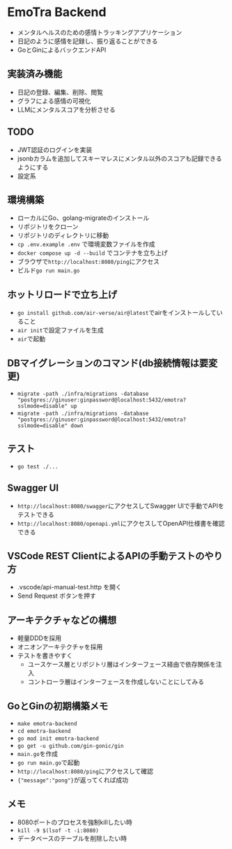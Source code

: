 # EmoTra Backend
- メンタルヘルスのための感情トラッキングアプリケーション
- 日記のように感情を記録し、振り返ることができる
- GoとGinによるバックエンドAPI

## 実装済み機能
- 日記の登録、編集、削除、閲覧
- グラフによる感情の可視化
- LLMにメンタルスコアを分析させる

## TODO
- JWT認証のログインを実装
- jsonbカラムを追加してスキーマレスにメンタル以外のスコアも記録できるようにする
- 設定系

## 環境構築
- ローカルにGo、golang-migrateのインストール
- リポジトリをクローン
- リポジトリのディレクトリに移動
- `cp .env.example .env` で環境変数ファイルを作成
- `docker compose up -d --build` でコンテナを立ち上げ
- ブラウザで`http://localhost:8080/ping`にアクセス
- ビルド`go run main.go`

## ホットリロードで立ち上げ
- `go install github.com/air-verse/air@latest`でairをインストールしていること
- `air init`で設定ファイルを生成
- `air`で起動

## DBマイグレーションのコマンド(db接続情報は要変更)
- `migrate -path ./infra/migrations -database "postgres://ginuser:ginpassword@localhost:5432/emotra?sslmode=disable" up`
- `migrate -path ./infra/migrations -database "postgres://ginuser:ginpassword@localhost:5432/emotra?sslmode=disable" down`

## テスト 
- `go test ./...`

## Swagger UI
- `http://localhost:8080/swagger`にアクセスしてSwagger UIで手動でAPIをテストできる
- `http://localhost:8080/openapi.yml`にアクセスしてOpenAPI仕様書を確認できる

## VSCode REST ClientによるAPIの手動テストのやり方
- .vscode/api-manual-test.http を開く
- Send Request ボタンを押す

## アーキテクチャなどの構想
- 軽量DDDを採用
- オニオンアーキテクチャを採用
- テストを書きやすく
  - ユースケース層とリポジトリ層はインターフェース経由で依存関係を注入
  - コントローラ層はインターフェースを作成しないことにしてみる


## GoとGinの初期構築メモ
- `make emotra-backend`
- `cd emotra-backend`
- `go mod init emotra-backend`
- `go get -u github.com/gin-gonic/gin`
- `main.go`を作成
- `go run main.go`で起動
- `http://localhost:8080/ping`にアクセスして確認
- `{"message":"pong"}`が返ってくれば成功

## メモ
- 8080ポートのプロセスを強制killしたい時
 - `kill -9 $(lsof -t -i:8080)`
- データベースのテーブルを削除したい時
